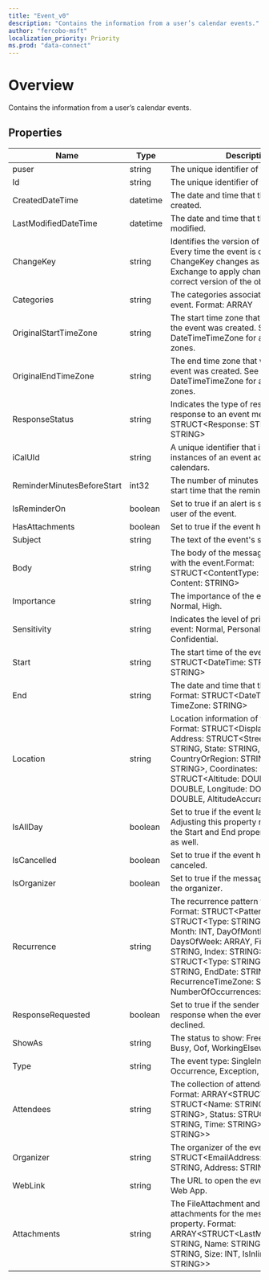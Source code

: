 ```yaml
---
title: "Event_v0"
description: "Contains the information from a user’s calendar events."
author: "fercobo-msft"
localization_priority: Priority
ms.prod: "data-connect"
---
```


# Overview

Contains the information from a user’s calendar events.

## Properties

| Name                       | Type     | Description                                                                                                                                                                                                                                                                                                                      |
| -------------------------- | -------- | -------------------------------------------------------------------------------------------------------------------------------------------------------------------------------------------------------------------------------------------------------------------------------------------------------------------------------- |
| puser                         | string   | The unique identifier of the user.  
| Id                         | string   | The unique identifier of the event.                                                                                                                                                                                                                                                                                              |
| CreatedDateTime            | datetime | The date and time that the event was created.                                                                                                                                                                                                                                                                                    |
| LastModifiedDateTime       | datetime | The date and time that the event was last modified.                                                                                                                                                                                                                                                                              |
| ChangeKey                  | string   | Identifies the version of the event object. Every time the event is changed, ChangeKey changes as well. This allows Exchange to apply changes to the correct version of the object.                                                                                                                                              |
| Categories                 | string   | The categories associated with the event. Format: ARRAY<STRING>                                                                                                                                                                                                                                                                  |
| OriginalStartTimeZone      | string   | The start time zone that was set when the event was created. See DateTimeTimeZone for a list of valid time zones.                                                                                                                                                                                                                |
| OriginalEndTimeZone        | string   | The end time zone that was set when the event was created. See DateTimeTimeZone for a list of valid time zones.                                                                                                                                                                                                                  |
| ResponseStatus             | string   | Indicates the type of response sent in response to an event message. Format: STRUCT<Response: STRING, Time: STRING>                                                                                                                                                                                                              |
| iCalUId                    | string   | A unique identifier that is shared by all instances of an event across different calendars.                                                                                                                                                                                                                                      |
| ReminderMinutesBeforeStart | int32    | The number of minutes before the event start time that the reminder alert occurs.                                                                                                                                                                                                                                                |
| IsReminderOn               | boolean  | Set to true if an alert is set to remind the user of the event.                                                                                                                                                                                                                                                                  |
| HasAttachments             | boolean  | Set to true if the event has attachments.                                                                                                                                                                                                                                                                                        |
| Subject                    | string   | The text of the event's subject line.                                                                                                                                                                                                                                                                                            |
| Body                       | string   | The body of the message associated with the event.Format: STRUCT<ContentType: STRING, Content: STRING>                                                                                                                                                                                                                           |
| Importance                 | string   | The importance of the event: Low, Normal, High.                                                                                                                                                                                                                                                                                  |
| Sensitivity                | string   | Indicates the level of privacy for the event: Normal, Personal, Private, Confidential.                                                                                                                                                                                                                                           |
| Start                      | string   | The start time of the event. Format: STRUCT<DateTime: STRING, TimeZone: STRING>                                                                                                                                                                                                                                                  |
| End                        | string   | The date and time that the event ends. Format: STRUCT<DateTime: STRING, TimeZone: STRING>                                                                                                                                                                                                                                        |
| Location                   | string   | Location information of the event. Format: STRUCT<DisplayName: STRING, Address: STRUCT<Street: STRING, City: STRING, State: STRING, CountryOrRegion: STRING, PostalCode: STRING>, Coordinates: STRUCT<Altitude: DOUBLE, Latitude: DOUBLE, Longitude: DOUBLE, Accuracy: DOUBLE, AltitudeAccuracy: DOUBLE>>                        |
| IsAllDay                   | boolean  | Set to true if the event lasts all day. Adjusting this property requires adjusting the Start and End properties of the event as well.                                                                                                                                                                                            |
| IsCancelled                | boolean  | Set to true if the event has been canceled.                                                                                                                                                                                                                                                                                      |
| IsOrganizer                | boolean  | Set to true if the message sender is also the organizer.                                                                                                                                                                                                                                                                         |
| Recurrence                 | string   | The recurrence pattern for the event. Format: STRUCT<Pattern: STRUCT<Type: STRING, \`Interval\`: INT, Month: INT, DayOfMonth: INT, DaysOfWeek: ARRAY<STRING>, FirstDayOfWeek: STRING, Index: STRING>, \`Range\`: STRUCT<Type: STRING, StartDate: STRING, EndDate: STRING, RecurrenceTimeZone: STRING, NumberOfOccurrences: INT>> |
| ResponseRequested          | boolean  | Set to true if the sender would like a response when the event is accepted or declined.                                                                                                                                                                                                                                          |
| ShowAs                     | string   | The status to show: Free, Tentative, Busy, Oof, WorkingElsewhere, Unknown.                                                                                                                                                                                                                                                       |
| Type                       | string   | The event type: SingleInstance, Occurrence, Exception, SeriesMaster.                                                                                                                                                                                                                                                             |
| Attendees                  | string   | The collection of attendees for the event. Format: ARRAY<STRUCT<EmailAddress: STRUCT<Name: STRING, Address: STRING>, Status: STRUCT<Response: STRING, Time: STRING>, Type: STRING>>                                                                                                                                              |
| Organizer                  | string   | The organizer of the event. Format: STRUCT<EmailAddress: STRUCT<Name: STRING, Address: STRING>>                                                                                                                                                                                                                                  |
| WebLink                    | string   | The URL to open the event in Outlook Web App.                                                                                                                                                                                                                                                                                    |
| Attachments                | string   | The FileAttachment and ItemAttachment attachments for the message. Navigation property. Format: ARRAY<STRUCT<LastModifiedDateTime: STRING, Name: STRING, ContentType: STRING, Size: INT, IsInline: BOOLEAN, Id: STRING>>                                                                                                         |
